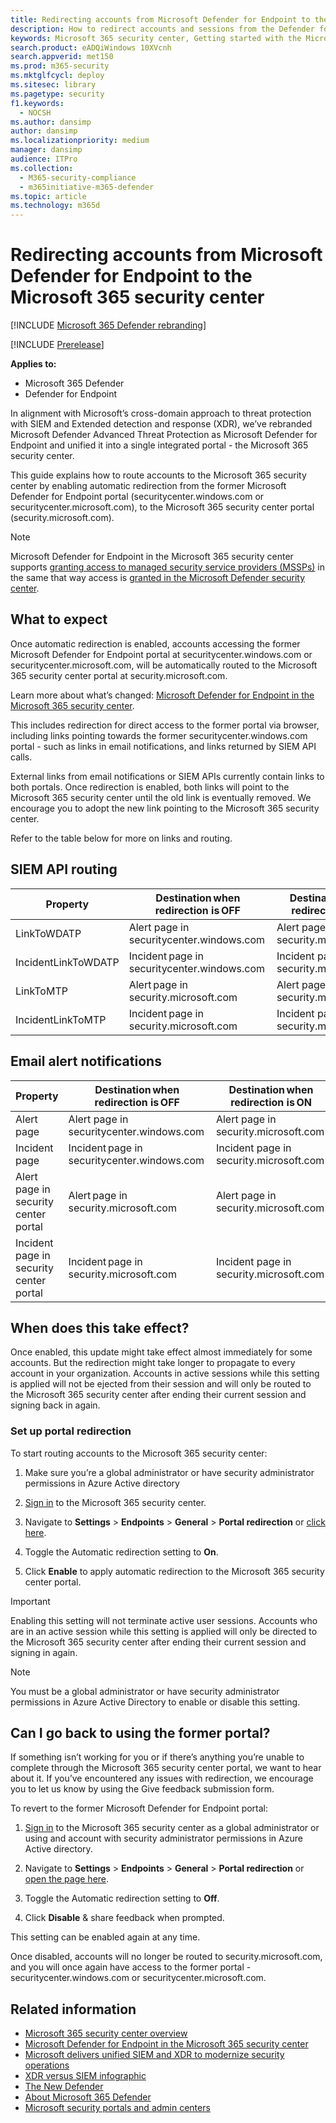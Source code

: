 ```yaml
---
title: Redirecting accounts from Microsoft Defender for Endpoint to the Microsoft 365 security center
description: How to redirect accounts and sessions from the Defender for Endpoint to the Microsoft 365 security center.
keywords: Microsoft 365 security center, Getting started with the Microsoft 365 security center, security center redirection
search.product: eADQiWindows 10XVcnh
search.appverid: met150
ms.prod: m365-security
ms.mktglfcycl: deploy
ms.sitesec: library
ms.pagetype: security
f1.keywords: 
  - NOCSH
ms.author: dansimp
author: dansimp
ms.localizationpriority: medium
manager: dansimp
audience: ITPro
ms.collection: 
  - M365-security-compliance
  - m365initiative-m365-defender
ms.topic: article
ms.technology: m365d
---
```

# Redirecting accounts from Microsoft Defender for Endpoint to the Microsoft 365 security center

[!INCLUDE [Microsoft 365 Defender rebranding](../includes/microsoft-defender.md)]

[!INCLUDE [Prerelease](../includes/prerelease.md)]

**Applies to:**
- Microsoft 365 Defender
- Defender for Endpoint

In alignment with Microsoft’s cross-domain approach to threat protection with SIEM and Extended detection and response (XDR), we’ve rebranded Microsoft Defender Advanced Threat Protection as Microsoft Defender for Endpoint and unified it into a single integrated portal - the Microsoft 365 security center.

This guide explains how to route accounts to the Microsoft 365 security center by enabling automatic redirection from the former Microsoft Defender for Endpoint portal (securitycenter.windows.com or securitycenter.microsoft.com), to the Microsoft 365 security center portal (security.microsoft.com).

> [!NOTE]
> Microsoft Defender for Endpoint in the Microsoft 365 security center supports [granting access to managed security service providers (MSSPs)](/windows/security/threat-protection/microsoft-defender-atp/grant-mssp-access) in the same that way access is [granted in the Microsoft Defender security center](./mssp-access.md).

## What to expect
Once automatic redirection is enabled, accounts accessing the former Microsoft Defender for Endpoint portal at securitycenter.windows.com or securitycenter.microsoft.com, will be automatically routed to the Microsoft 365 security center portal at security.microsoft.com.
 
Learn more about what’s changed: [Microsoft Defender for Endpoint in the Microsoft 365 security center](microsoft-365-security-center-mde.md).

This includes redirection for direct access to the former portal via browser, including links pointing towards the former securitycenter.windows.com portal - such as links in email notifications, and links returned by SIEM API calls.  

 External links from email notifications or SIEM APIs currently contain links to both portals. Once redirection is enabled, both links will point to the Microsoft 365 security center until the old link is eventually removed. We encourage you to adopt the new link pointing to the Microsoft 365 security center.

Refer to the table below for more on links and routing.
## SIEM API routing

|**Property**  |**Destination when redirection is OFF**  |**Destination when redirection is ON** | 
|---------|---------|---------|
| LinkToWDATP | Alert page in securitycenter.windows.com | Alert page in security.microsoft.com  |
| IncidentLinkToWDATP | Incident page in securitycenter.windows.com  | Incident page in security.microsoft.com  |
| LinkToMTP | Alert page in security.microsoft.com | Alert page in security.microsoft.com  |
| IncidentLinkToMTP | Incident page in security.microsoft.com  | Incident page in security.microsoft.com  

## Email alert notifications

|**Property**  |**Destination when redirection is OFF**  |**Destination when redirection is ON** |
|---------|---------|---------|
| Alert page  | Alert page in securitycenter.windows.com  | Alert page in security.microsoft.com  |
| Incident page  |Incident page in securitycenter.windows.com  | Incident page in security.microsoft.com  
| Alert page in security center portal | Alert page in security.microsoft.com | Alert page in security.microsoft.com | 
| Incident page in security center portal | Incident page in security.microsoft.com  | Incident page in security.microsoft.com  |

## When does this take effect? 
Once enabled, this update might take effect almost immediately for some accounts. But the redirection might take longer to propagate to every account in your organization. Accounts in active sessions while this setting is applied will not be ejected from their session and will only be routed to the Microsoft 365 security center after ending their current session and signing back in again.  

### Set up portal redirection
To start routing accounts to the Microsoft 365 security center:
1. Make sure you’re a global administrator or have security administrator permissions in Azure Active directory 

2. [Sign in](https://security.microsoft.com/) to the Microsoft 365 security center.

3. Navigate to **Settings** > **Endpoints** > **General** > **Portal redirection** or [click here](https://security.microsoft.com/preferences2/portal_redirection).  

4. Toggle the Automatic redirection setting to **On**.

5. Click **Enable** to apply automatic redirection to the Microsoft 365 security center portal.

>[!IMPORTANT]
>Enabling this setting will not terminate active user sessions. Accounts who are in an active session while this setting is applied will only be directed to the Microsoft 365 security center after ending their current session and signing in again.

>[!NOTE]
>You must be a global administrator or have security administrator permissions in Azure Active Directory to enable or disable this setting.  

## Can I go back to using the former portal?
If something isn’t working for you or if there’s anything you’re unable to complete through the Microsoft 365 security center portal, we want to hear about it. If you’ve encountered any issues with redirection, we encourage you to let us know by using the Give feedback submission form.

To revert to the former Microsoft Defender for Endpoint portal:

1. [Sign in](https://security.microsoft.com/) to the Microsoft 365 security center as a global administrator or using and account with security administrator permissions in Azure Active directory.

2. Navigate to **Settings** > **Endpoints** > **General** > **Portal redirection** or [open the page here](https://security.microsoft.com/preferences2/portal_redirection).  

3. Toggle the Automatic redirection setting to **Off**.

4. Click **Disable** & share feedback when prompted.

This setting can be enabled again at any time. 

Once disabled, accounts will no longer be routed to security.microsoft.com, and you will once again have access to the former portal - securitycenter.windows.com or securitycenter.microsoft.com. 

## Related information
- [Microsoft 365 security center overview](overview-security-center.md)
- [Microsoft Defender for Endpoint in the Microsoft 365 security center](microsoft-365-security-center-mde.md)
- [Microsoft delivers unified SIEM and XDR to modernize security operations](https://www.microsoft.com/security/blog/?p=91813) 
- [XDR versus SIEM infographic](https://afrait.com/blog/xdr-versus-siem/) 
- [The New Defender](https://afrait.com/blog/the-new-defender/) 
- [About Microsoft 365 Defender](https://www.microsoft.com/microsoft-365/security/microsoft-365-defender) 
- [Microsoft security portals and admin centers](portals.md)